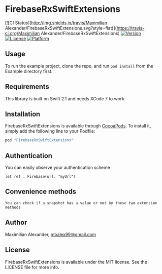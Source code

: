 # FirebaseRxSwiftExtensions

[![CI Status](http://img.shields.io/travis/Maximilian Alexander/FirebaseRxSwiftExtensions.svg?style=flat)](https://travis-ci.org/Maximilian Alexander/FirebaseRxSwiftExtensions)
[![Version](https://img.shields.io/cocoapods/v/FirebaseRxSwiftExtensions.svg?style=flat)](http://cocoapods.org/pods/FirebaseRxSwiftExtensions)
[![License](https://img.shields.io/cocoapods/l/FirebaseRxSwiftExtensions.svg?style=flat)](http://cocoapods.org/pods/FirebaseRxSwiftExtensions)
[![Platform](https://img.shields.io/cocoapods/p/FirebaseRxSwiftExtensions.svg?style=flat)](http://cocoapods.org/pods/FirebaseRxSwiftExtensions)

## Usage

To run the example project, clone the repo, and run `pod install` from the Example directory first.

## Requirements

This library is built on Swift 2.1 and needs XCode 7 to work. 

## Installation

FirebaseRxSwiftExtensions is available through [CocoaPods](http://cocoapods.org). To install
it, simply add the following line to your Podfile:

```ruby
pod "FirebaseRxSwiftExtensions"
```

## Authentication 

You can easily observe your authentication scheme

    let ref : Firebase(url: "myUrl")
    

    
## Convenience methods

    You can check if a snapshot has a value or not by these two extension methods



## Author

Maximilian Alexander, mbalex99@gmail.com

## License

FirebaseRxSwiftExtensions is available under the MIT license. See the LICENSE file for more info.
